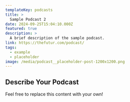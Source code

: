 ```yaml
---
templateKey: podcasts
title: >
  Sample Podcast 2
date: 2024-09-25T15:04:10.000Z
featured: true
description: >
  A brief description of the sample podcast.
link: https://thefutur.com/podcast/
tags:
  - example
  - placeholder
image: /media/podcast__placeholder-post-1200x1200.png
---
```


## Describe Your Podcast

Feel free to replace this content with your own!
